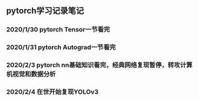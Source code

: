## pytorch学习记录笔记
### 2020/1/30 pytorch Tensor一节看完
### 2020/1/31 pytorch Autograd一节看完
### 2020/2/3  pytorch nn基础知识看完，经典网络复现暂停，转攻计算机视觉和数据分析
### 2020/2/4  在世开始复现YOLOv3